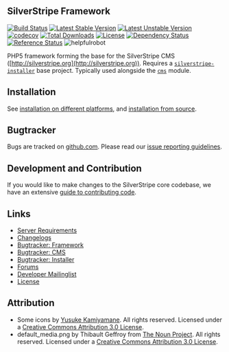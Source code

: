 ## SilverStripe Framework

[![Build Status](https://api.travis-ci.org/silverstripe/silverstripe-framework.svg?branch=master)](https://travis-ci.org/silverstripe/silverstripe-framework)
[![Latest Stable Version](https://poser.pugx.org/silverstripe/framework/version.svg)](http://www.silverstripe.org/stable-download/)
[![Latest Unstable Version](https://poser.pugx.org/silverstripe/framework/v/unstable.svg)](https://packagist.org/packages/silverstripe/framework)
[![codecov](https://codecov.io/gh/silverstripe/silverstripe-framework/branch/master/graph/badge.svg)](https://codecov.io/gh/silverstripe/silverstripe-framework)
[![Total Downloads](https://poser.pugx.org/silverstripe/framework/downloads.svg)](https://packagist.org/packages/silverstripe/framework)
[![License](https://poser.pugx.org/silverstripe/framework/license.svg)](https://github.com/silverstripe/silverstripe-framework#license)
[![Dependency Status](https://www.versioneye.com/php/silverstripe:framework/badge.svg)](https://www.versioneye.com/php/silverstripe:framework)
[![Reference Status](https://www.versioneye.com/php/silverstripe:framework/reference_badge.svg?style=flat)](https://www.versioneye.com/php/silverstripe:framework/references)
![helpfulrobot](https://helpfulrobot.io/silverstripe/framework/badge)

PHP5 framework forming the base for the SilverStripe CMS ([http://silverstripe.org](http://silverstripe.org)).
Requires a [`silverstripe-installer`](http://github.com/silverstripe/silverstripe-installer) base project. Typically used alongside the [`cms`](http://github.com/silverstripe/silverstripe-cms) module.

## Installation ##

See [installation on different platforms](http://doc.silverstripe.org/framework/en/installation/),
and [installation from source](http://doc.silverstripe.org/framework/en/installation/from-source).

## Bugtracker ##

Bugs are tracked on [github.com](https://github.com/silverstripe/silverstripe-framework/issues).
Please read our [issue reporting guidelines](http://doc.silverstripe.org/framework/en/misc/contributing/issues).

## Development and Contribution ##

If you would like to make changes to the SilverStripe core codebase, we have an extensive [guide to contributing code](http://doc.silverstripe.org/framework/en/misc/contributing/code).

## Links ##

 * [Server Requirements](http://doc.silverstripe.org/framework/en/installation/server-requirements)
 * [Changelogs](http://doc.silverstripe.org/framework/en/changelogs/)
 * [Bugtracker: Framework](https://github.com/silverstripe/silverstripe-framework/issues)
 * [Bugtracker: CMS](https://github.com/silverstripe/silverstripe-cms/issues)
 * [Bugtracker: Installer](https://github.com/silverstripe/silverstripe-installer/issues)
 * [Forums](http://silverstripe.org/forums)
 * [Developer Mailinglist](https://groups.google.com/forum/#!forum/silverstripe-dev)
 * [License](./LICENSE)
	
## Attribution ##

 * Some icons by [Yusuke Kamiyamane](http://p.yusukekamiyamane.com/). All rights reserved. Licensed under a [Creative Commons Attribution 3.0 License](http://creativecommons.org/licenses/by/3.0/).
 * default_media.png by Thibault Geffroy from [The Noun Project](http://thenounproject.com/). All rights reserved. Licensed under a [Creative Commons Attribution 3.0 License](http://creativecommons.org/licenses/by/3.0/).
